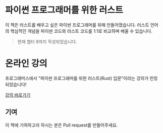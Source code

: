 # 파이썬 프로그래머를 위한 러스트

이 책은 러스트를 배우고 싶은 파이썬 프로그래머를 위해 만들어졌습니다. 러스트 언어의 핵심적인 개념을 파이썬 코드와 러스트 코드를 1:1로 비교하며 배울 수 있습니다.

> 현재 챕터 8까지 작성되었습니다.

# 온라인 강의

프로그래머스에서 "파이썬 프로그래머를 위한 러스트(Rust) 입문"이라는 강의가 런칭되었습니다!

[강의 바로가기](https://school.programmers.co.kr/learn/courses/16130/16130-%ED%8C%8C%EC%9D%B4%EC%8D%AC-%ED%94%84%EB%A1%9C%EA%B7%B8%EB%9E%98%EB%A8%B8%EB%A5%BC-%EC%9C%84%ED%95%9C-%EB%9F%AC%EC%8A%A4%ED%8A%B8rust-%EC%9E%85%EB%AC%B8)

## 기여

이 책에 기여하고자 하시는 분은 Pull request를 만들어주세요.
